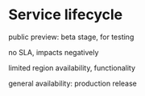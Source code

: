 # Service lifecycle

public preview: beta stage, for testing

no SLA, impacts negatively

limited region availability, functionality

general availability: production release